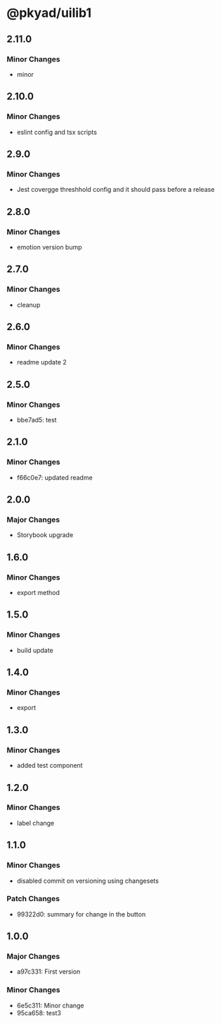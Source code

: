 # @pkyad/uilib1

## 2.11.0

### Minor Changes

- minor

## 2.10.0

### Minor Changes

- eslint config and tsx scripts

## 2.9.0

### Minor Changes

- Jest covergge threshhold config and it should pass before a release

## 2.8.0

### Minor Changes

- emotion version bump

## 2.7.0

### Minor Changes

- cleanup

## 2.6.0

### Minor Changes

- readme update 2

## 2.5.0

### Minor Changes

- bbe7ad5: test

## 2.1.0

### Minor Changes

- f66c0e7: updated readme

## 2.0.0

### Major Changes

- Storybook upgrade

## 1.6.0

### Minor Changes

- export method

## 1.5.0

### Minor Changes

- build update

## 1.4.0

### Minor Changes

- export

## 1.3.0

### Minor Changes

- added test component

## 1.2.0

### Minor Changes

- label change

## 1.1.0

### Minor Changes

- disabled commit on versioning using changesets

### Patch Changes

- 99322d0: summary for change in the button

## 1.0.0

### Major Changes

- a97c331: First version

### Minor Changes

- 6e5c311: Minor change
- 95ca658: test3
